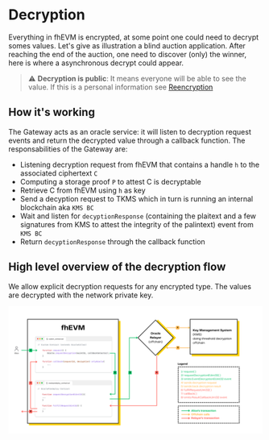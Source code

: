 # Decryption

Everything in fhEVM is encrypted, at some point one could need to decrypt somes values. Let's give as illustration a blind auction application.
After reaching the end of the auction, one need to discover (only) the winner, here is where a asynchronous decrypt could appear. 


> :warning: **Decryption is public**: It means everyone will be able to see the value. If this is a personal information see [Reencryption](./reencryption.md)

## How it's working

The Gateway acts as an oracle service: it will listen to decryption request events and return the decrypted value through a callback function.
The responsabilities of the Gateway are:
- Listening decryption request from fhEVM that contains a handle `h` to the associated ciphertext `C`
- Computing a storage proof `P` to attest C is decryptable
- Retrieve C from fhEVM using `h` as key
- Send a decyption request to TKMS which in turn is running an internal blockchain aka `KMS BC`
- Wait and listen for `decyptionResponse` (containing the plaitext and a few signatures from KMS to attest the integrity of the palintext) event from `KMS BC`
- Return `decyptionResponse` through the callback function

## High level overview of the decryption flow 

We allow explicit decryption requests for any encrypted type. The values are decrypted with the network private key.

![](asyncDecrypt.png)






